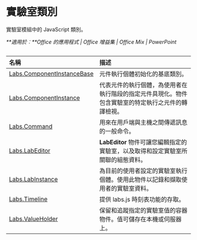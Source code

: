
# <a name="labs-classes"></a>實驗室類別
實驗室模組中的 JavaScript 類別。

 _**適用於︰**Office 的應用程式 | Office 增益集 | Office Mix | PowerPoint_



## 


|**名稱**|**描述**|
|:-----|:-----|
|[Labs.ComponentInstanceBase](../../reference/office-mix/labs.componentinstancebase.md)|元件執行個體初始化的基底類別。|
|[Labs.ComponentInstance](../../reference/office-mix/labs.componentinstance.md)|代表元件的執行個體，為使用者在執行階段的指定元件具現化。物件包含實驗室的特定執行之元件的轉譯檢視。|
|[Labs.Command](../../reference/office-mix/labs.command.md)|用來在用戶端與主機之間傳遞訊息的一般命令。|
|[Labs.LabEditor](../../reference/office-mix/labs.labeditor.md)|**LabEditor** 物件可讓您編輯指定的實驗室，以及取得和設定實驗室所關聯的組態資料。|
|[Labs.LabInstance](../../reference/office-mix/labs.labinstance.md)|為目前的使用者設定的實驗室執行個體。使用此物件以記錄和擷取使用者的實驗室資料。|
|[Labs.Timeline](../../reference/office-mix/labs.timeline.md)|提供 labs.js 時刻表功能的存取。|
|[Labs.ValueHolder](../../reference/office-mix/labs.valueholder.md)|保留和追蹤指定的實驗室值的容器物件。值可儲存在本機或伺服器上。|
